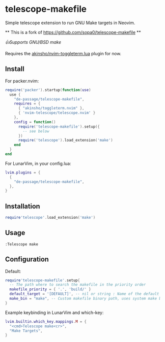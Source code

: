 # telescope-makefile
Simple telescope extension to run GNU Make targets in Neovim.

** This is a fork of https://github.com/sopa0/telescope-makefile **

*:+1:Supports GNU/BSD make*

Requires the [akinsho/nvim-toggleterm.lua](https://github.com/akinsho/nvim-toggleterm.lua) plugin for now.

## Install
For packer.nvim:
```lua
require('packer').startup(function(use)
  use {
    "de-passage/telescope-makefile",
    requires = {
      { "akinsho/toggleterm.nvim" },
      { 'nvim-telescope/telescope.nvim' }
    },
    config = function()
      require('telescope-makefile').setup({
        -- see below
      })
      require('telescope').load_extension('make')
    end
  }
end
```

For LunarVim, in your config.lua:
```lua
lvim.plugins = {
  {
    "de-passage/telescope-makefile",
  },
}
```

## Installation
```lua
require'telescope'.load_extension('make')
```
## Usage
```vim
:Telescope make
```
## Configuration
Default:
```lua
require'telescope-makefile'.setup{
  -- The path where to search the makefile in the priority order
  makefile_priority = { '.', 'build/' }
  default_target = '[DEFAULT]', -- nil or string : Name of the default target | nil will disable the default_target
  make_bin = "make", -- Custom makefile binary path, uses system make by def
}
```

Example keybinding in LunarVim and which-key:
```lua
lvim.builtin.which_key.mappings.M = {
  "<cmd>Telescope make<cr>",
  "Make Targets",
}
```
